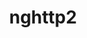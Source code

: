 ---
title: "nghttp2"
layout: cache
categories: [package, develop-2024-05-26]
meta: {"versions": ["1.48.0", "1.52.0", "1.61.0"], "compilers": ["apple-clang@=15.0.0", "cce@=15.0.1", "gcc@=10.2.1", "gcc@=10.3.0", "gcc@=11.1.0", "gcc@=11.4.0", "gcc@=12.3.0", "gcc@=7.3.1", "gcc@=7.5.0", "gcc@=9.4.0", "intel@=2021.10.0", "oneapi@=2023.2.0", "oneapi@=2024.0.0"], "oss": ["amzn2", "centos7", "rhel8", "sle_hpc15", "ubuntu18.04", "ubuntu20.04", "ubuntu22.04", "ventura"], "platforms": ["darwin", "linux"], "targets": ["aarch64", "neoverse_n1", "neoverse_v1", "neoverse_v2", "ppc64le", "x86_64_v3", "x86_64_v4", "zen4"], "stacks": ["aws-isc", "aws-isc-aarch64", "aws-pcluster-neoverse_v1", "aws-pcluster-x86_64_v4", "build_systems", "data-vis-sdk", "developer-tools", "developer-tools-manylinux2014", "e4s", "e4s-cray-rhel", "e4s-cray-sles", "e4s-neoverse-v2", "e4s-neoverse_v1", "e4s-oneapi", "e4s-power", "e4s-rocm-external", "ml-darwin-aarch64-mps", "ml-linux-x86_64-cpu", "ml-linux-x86_64-cuda", "radiuss", "radiuss-aws", "radiuss-aws-aarch64", "root", "tutorial"], "num_specs": 28, "num_specs_by_stack": {"root": 28, "ml-darwin-aarch64-mps": 1, "aws-isc-aarch64": 2, "radiuss-aws-aarch64": 2, "aws-pcluster-neoverse_v1": 2, "aws-pcluster-x86_64_v4": 6, "radiuss-aws": 1, "aws-isc": 1, "e4s-cray-rhel": 2, "developer-tools-manylinux2014": 1, "e4s-cray-sles": 2, "e4s-power": 1, "developer-tools": 1, "build_systems": 1, "radiuss": 1, "data-vis-sdk": 1, "e4s-neoverse_v1": 2, "e4s-neoverse-v2": 1, "tutorial": 3, "e4s-rocm-external": 1, "e4s": 2, "ml-linux-x86_64-cpu": 1, "ml-linux-x86_64-cuda": 1, "e4s-oneapi": 1}}
spec_details: [{"hash": "yo6d7ssih3w3ztsqxawnsjig3syacedn", "compiler": "apple-clang@=15.0.0", "versions": ["1.61.0"], "os": "ventura", "platform": "darwin", "target": "aarch64", "variants": ["build_system=autotools"], "stacks": ["root", "ml-darwin-aarch64-mps"], "size": "-", "tarball": "https://binaries.spack.io/develop-2024-05-26/build_cache/darwin-ventura-aarch64/apple-clang-15.0.0/nghttp2-1.61.0/darwin-ventura-aarch64-apple-clang-15.0.0-nghttp2-1.61.0-yo6d7ssih3w3ztsqxawnsjig3syacedn.spack"}, {"hash": "soh7s5gh2cxhickpdr2vgagscjqdk3us", "compiler": "gcc@=7.3.1", "versions": ["1.61.0"], "os": "amzn2", "platform": "linux", "target": "aarch64", "variants": ["build_system=autotools"], "stacks": ["root", "aws-isc-aarch64", "radiuss-aws-aarch64"], "size": "-", "tarball": "https://binaries.spack.io/develop-2024-05-26/build_cache/linux-amzn2-aarch64/gcc-7.3.1/nghttp2-1.61.0/linux-amzn2-aarch64-gcc-7.3.1-nghttp2-1.61.0-soh7s5gh2cxhickpdr2vgagscjqdk3us.spack"}, {"hash": "e4avahhrkc5wnj3byjsfaanjg73uz2fk", "compiler": "gcc@=12.3.0", "versions": ["1.61.0"], "os": "amzn2", "platform": "linux", "target": "neoverse_v1", "variants": ["build_system=autotools"], "stacks": ["aws-pcluster-neoverse_v1", "root"], "size": "-", "tarball": "https://binaries.spack.io/develop-2024-05-26/build_cache/linux-amzn2-neoverse_v1/gcc-12.3.0/nghttp2-1.61.0/linux-amzn2-neoverse_v1-gcc-12.3.0-nghttp2-1.61.0-e4avahhrkc5wnj3byjsfaanjg73uz2fk.spack"}, {"hash": "ocapvbpihwtkzrym6eq4wcbfo2w3ftpd", "compiler": "gcc@=12.3.0", "versions": ["1.61.0"], "os": "amzn2", "platform": "linux", "target": "neoverse_n1", "variants": ["build_system=autotools"], "stacks": ["aws-pcluster-neoverse_v1", "root"], "size": "-", "tarball": "https://binaries.spack.io/develop-2024-05-26/build_cache/linux-amzn2-neoverse_n1/gcc-12.3.0/nghttp2-1.61.0/linux-amzn2-neoverse_n1-gcc-12.3.0-nghttp2-1.61.0-ocapvbpihwtkzrym6eq4wcbfo2w3ftpd.spack"}, {"hash": "jeaotn52sujnt2vndpay5ahgljgyrh4k", "compiler": "gcc@=7.3.1", "versions": ["1.61.0"], "os": "amzn2", "platform": "linux", "target": "neoverse_n1", "variants": ["build_system=autotools"], "stacks": ["root", "aws-isc-aarch64", "radiuss-aws-aarch64"], "size": "-", "tarball": "https://binaries.spack.io/develop-2024-05-26/build_cache/linux-amzn2-neoverse_n1/gcc-7.3.1/nghttp2-1.61.0/linux-amzn2-neoverse_n1-gcc-7.3.1-nghttp2-1.61.0-jeaotn52sujnt2vndpay5ahgljgyrh4k.spack"}, {"hash": "nuajhmsnif4rhav7vgtmuwkekdllm6h4", "compiler": "gcc@=12.3.0", "versions": ["1.61.0"], "os": "amzn2", "platform": "linux", "target": "x86_64_v3", "variants": ["build_system=autotools"], "stacks": ["aws-pcluster-x86_64_v4", "root"], "size": "-", "tarball": "https://binaries.spack.io/develop-2024-05-26/build_cache/linux-amzn2-x86_64_v3/gcc-12.3.0/nghttp2-1.61.0/linux-amzn2-x86_64_v3-gcc-12.3.0-nghttp2-1.61.0-nuajhmsnif4rhav7vgtmuwkekdllm6h4.spack"}, {"hash": "r46simk7qtxu5ggl7jgmuq62u6a5wdbu", "compiler": "gcc@=7.3.1", "versions": ["1.61.0"], "os": "amzn2", "platform": "linux", "target": "x86_64_v3", "variants": ["build_system=autotools"], "stacks": ["root", "radiuss-aws", "aws-isc"], "size": "-", "tarball": "https://binaries.spack.io/develop-2024-05-26/build_cache/linux-amzn2-x86_64_v3/gcc-7.3.1/nghttp2-1.61.0/linux-amzn2-x86_64_v3-gcc-7.3.1-nghttp2-1.61.0-r46simk7qtxu5ggl7jgmuq62u6a5wdbu.spack"}, {"hash": "m5dv4gv7ffnakytwyrjkgepz4rhpqqlc", "compiler": "cce@=15.0.1", "versions": ["1.61.0"], "os": "rhel8", "platform": "linux", "target": "zen4", "variants": ["build_system=autotools"], "stacks": ["e4s-cray-rhel", "root"], "size": "-", "tarball": "https://binaries.spack.io/develop-2024-05-26/build_cache/linux-rhel8-zen4/cce-15.0.1/nghttp2-1.61.0/linux-rhel8-zen4-cce-15.0.1-nghttp2-1.61.0-m5dv4gv7ffnakytwyrjkgepz4rhpqqlc.spack"}, {"hash": "3bkz7x36juiqddwnhix3urggawgaibpa", "compiler": "oneapi@=2023.2.0", "versions": ["1.61.0"], "os": "amzn2", "platform": "linux", "target": "x86_64_v3", "variants": ["build_system=autotools"], "stacks": ["aws-pcluster-x86_64_v4", "root"], "size": "-", "tarball": "https://binaries.spack.io/develop-2024-05-26/build_cache/linux-amzn2-x86_64_v3/oneapi-2023.2.0/nghttp2-1.61.0/linux-amzn2-x86_64_v3-oneapi-2023.2.0-nghttp2-1.61.0-3bkz7x36juiqddwnhix3urggawgaibpa.spack"}, {"hash": "bypfgiwnehrtldewrim2hd7ef3yvu3is", "compiler": "intel@=2021.10.0", "versions": ["1.61.0"], "os": "amzn2", "platform": "linux", "target": "x86_64_v3", "variants": ["build_system=autotools"], "stacks": ["aws-pcluster-x86_64_v4", "root"], "size": "-", "tarball": "https://binaries.spack.io/develop-2024-05-26/build_cache/linux-amzn2-x86_64_v3/intel-2021.10.0/nghttp2-1.61.0/linux-amzn2-x86_64_v3-intel-2021.10.0-nghttp2-1.61.0-bypfgiwnehrtldewrim2hd7ef3yvu3is.spack"}, {"hash": "baaq2nj2eu4alnu2wdlrmi2mlc5jlgcv", "compiler": "gcc@=12.3.0", "versions": ["1.61.0"], "os": "amzn2", "platform": "linux", "target": "x86_64_v4", "variants": ["build_system=autotools"], "stacks": ["aws-pcluster-x86_64_v4", "root"], "size": "-", "tarball": "https://binaries.spack.io/develop-2024-05-26/build_cache/linux-amzn2-x86_64_v4/gcc-12.3.0/nghttp2-1.61.0/linux-amzn2-x86_64_v4-gcc-12.3.0-nghttp2-1.61.0-baaq2nj2eu4alnu2wdlrmi2mlc5jlgcv.spack"}, {"hash": "hrde5g6nrcxmspfkcpiunij7jln4si3e", "compiler": "gcc@=10.2.1", "versions": ["1.61.0"], "os": "centos7", "platform": "linux", "target": "x86_64_v3", "variants": ["build_system=autotools"], "stacks": ["developer-tools-manylinux2014", "root"], "size": "-", "tarball": "https://binaries.spack.io/develop-2024-05-26/build_cache/linux-centos7-x86_64_v3/gcc-10.2.1/nghttp2-1.61.0/linux-centos7-x86_64_v3-gcc-10.2.1-nghttp2-1.61.0-hrde5g6nrcxmspfkcpiunij7jln4si3e.spack"}, {"hash": "y5osezvtvh5hg2dshsgpjlrwdpbxcfkg", "compiler": "intel@=2021.10.0", "versions": ["1.61.0"], "os": "amzn2", "platform": "linux", "target": "x86_64_v4", "variants": ["build_system=autotools"], "stacks": ["aws-pcluster-x86_64_v4", "root"], "size": "-", "tarball": "https://binaries.spack.io/develop-2024-05-26/build_cache/linux-amzn2-x86_64_v4/intel-2021.10.0/nghttp2-1.61.0/linux-amzn2-x86_64_v4-intel-2021.10.0-nghttp2-1.61.0-y5osezvtvh5hg2dshsgpjlrwdpbxcfkg.spack"}, {"hash": "wy76rqsjh4zcz7ta2gp6qoa3q5w7huhe", "compiler": "oneapi@=2023.2.0", "versions": ["1.61.0"], "os": "amzn2", "platform": "linux", "target": "x86_64_v4", "variants": ["build_system=autotools"], "stacks": ["aws-pcluster-x86_64_v4", "root"], "size": "-", "tarball": "https://binaries.spack.io/develop-2024-05-26/build_cache/linux-amzn2-x86_64_v4/oneapi-2023.2.0/nghttp2-1.61.0/linux-amzn2-x86_64_v4-oneapi-2023.2.0-nghttp2-1.61.0-wy76rqsjh4zcz7ta2gp6qoa3q5w7huhe.spack"}, {"hash": "vidiuqqkvnnflc4ztj2wwaiipofj7ubk", "compiler": "cce@=15.0.1", "versions": ["1.61.0"], "os": "rhel8", "platform": "linux", "target": "zen4", "variants": ["build_system=autotools"], "stacks": ["e4s-cray-rhel", "root"], "size": "-", "tarball": "https://binaries.spack.io/develop-2024-05-26/build_cache/linux-rhel8-zen4/cce-15.0.1/nghttp2-1.61.0/linux-rhel8-zen4-cce-15.0.1-nghttp2-1.61.0-vidiuqqkvnnflc4ztj2wwaiipofj7ubk.spack"}, {"hash": "wxlfemaz4lbilimnolxe7qxjm3p7kowc", "compiler": "gcc@=10.3.0", "versions": ["1.61.0"], "os": "sle_hpc15", "platform": "linux", "target": "x86_64_v4", "variants": ["build_system=autotools"], "stacks": ["root", "e4s-cray-sles"], "size": "-", "tarball": "https://binaries.spack.io/develop-2024-05-26/build_cache/linux-sle_hpc15-x86_64_v4/gcc-10.3.0/nghttp2-1.61.0/linux-sle_hpc15-x86_64_v4-gcc-10.3.0-nghttp2-1.61.0-wxlfemaz4lbilimnolxe7qxjm3p7kowc.spack"}, {"hash": "qwglhcgpbj363kq5e7y5o457fh6tyeax", "compiler": "gcc@=10.3.0", "versions": ["1.61.0"], "os": "sle_hpc15", "platform": "linux", "target": "x86_64_v4", "variants": ["build_system=autotools"], "stacks": ["root", "e4s-cray-sles"], "size": "-", "tarball": "https://binaries.spack.io/develop-2024-05-26/build_cache/linux-sle_hpc15-x86_64_v4/gcc-10.3.0/nghttp2-1.61.0/linux-sle_hpc15-x86_64_v4-gcc-10.3.0-nghttp2-1.61.0-qwglhcgpbj363kq5e7y5o457fh6tyeax.spack"}, {"hash": "v6oxcmmqcz4aivid7irphadkrbohp4gi", "compiler": "gcc@=9.4.0", "versions": ["1.61.0"], "os": "ubuntu20.04", "platform": "linux", "target": "ppc64le", "variants": ["build_system=autotools"], "stacks": ["root", "e4s-power"], "size": "-", "tarball": "https://binaries.spack.io/develop-2024-05-26/build_cache/linux-ubuntu20.04-ppc64le/gcc-9.4.0/nghttp2-1.61.0/linux-ubuntu20.04-ppc64le-gcc-9.4.0-nghttp2-1.61.0-v6oxcmmqcz4aivid7irphadkrbohp4gi.spack"}, {"hash": "3xhqy7acuk7q6h3rpvifvbdzmg6kmsbs", "compiler": "gcc@=7.5.0", "versions": ["1.61.0"], "os": "ubuntu18.04", "platform": "linux", "target": "x86_64_v3", "variants": ["build_system=autotools"], "stacks": ["root", "developer-tools", "build_systems", "radiuss"], "size": "-", "tarball": "https://binaries.spack.io/develop-2024-05-26/build_cache/linux-ubuntu18.04-x86_64_v3/gcc-7.5.0/nghttp2-1.61.0/linux-ubuntu18.04-x86_64_v3-gcc-7.5.0-nghttp2-1.61.0-3xhqy7acuk7q6h3rpvifvbdzmg6kmsbs.spack"}, {"hash": "wk76cknwzrniumtqhydhollrq7hku3pa", "compiler": "gcc@=11.1.0", "versions": ["1.61.0"], "os": "ubuntu20.04", "platform": "linux", "target": "x86_64_v3", "variants": ["build_system=autotools"], "stacks": ["data-vis-sdk", "root"], "size": "-", "tarball": "https://binaries.spack.io/develop-2024-05-26/build_cache/linux-ubuntu20.04-x86_64_v3/gcc-11.1.0/nghttp2-1.61.0/linux-ubuntu20.04-x86_64_v3-gcc-11.1.0-nghttp2-1.61.0-wk76cknwzrniumtqhydhollrq7hku3pa.spack"}, {"hash": "7eb37qcykgwn6hdif6obfhyof3o5p42d", "compiler": "gcc@=11.4.0", "versions": ["1.61.0"], "os": "ubuntu22.04", "platform": "linux", "target": "neoverse_v1", "variants": ["build_system=autotools"], "stacks": ["root", "e4s-neoverse_v1"], "size": "-", "tarball": "https://binaries.spack.io/develop-2024-05-26/build_cache/linux-ubuntu22.04-neoverse_v1/gcc-11.4.0/nghttp2-1.61.0/linux-ubuntu22.04-neoverse_v1-gcc-11.4.0-nghttp2-1.61.0-7eb37qcykgwn6hdif6obfhyof3o5p42d.spack"}, {"hash": "voagx4hq42bcutyws3aamvxpszp53hms", "compiler": "gcc@=11.4.0", "versions": ["1.61.0"], "os": "ubuntu22.04", "platform": "linux", "target": "neoverse_v1", "variants": ["build_system=autotools"], "stacks": ["root", "e4s-neoverse_v1"], "size": "-", "tarball": "https://binaries.spack.io/develop-2024-05-26/build_cache/linux-ubuntu22.04-neoverse_v1/gcc-11.4.0/nghttp2-1.61.0/linux-ubuntu22.04-neoverse_v1-gcc-11.4.0-nghttp2-1.61.0-voagx4hq42bcutyws3aamvxpszp53hms.spack"}, {"hash": "nxnas6snmpeoijiiatflfnhpmdd7rivv", "compiler": "gcc@=11.4.0", "versions": ["1.61.0"], "os": "ubuntu22.04", "platform": "linux", "target": "neoverse_v2", "variants": ["build_system=autotools"], "stacks": ["root", "e4s-neoverse-v2"], "size": "-", "tarball": "https://binaries.spack.io/develop-2024-05-26/build_cache/linux-ubuntu22.04-neoverse_v2/gcc-11.4.0/nghttp2-1.61.0/linux-ubuntu22.04-neoverse_v2-gcc-11.4.0-nghttp2-1.61.0-nxnas6snmpeoijiiatflfnhpmdd7rivv.spack"}, {"hash": "5soqnfisgfxdx7sgmjnszzilohbkgxr2", "compiler": "gcc@=11.4.0", "versions": ["1.61.0"], "os": "ubuntu22.04", "platform": "linux", "target": "x86_64_v3", "variants": ["build_system=autotools"], "stacks": ["tutorial", "root", "e4s-rocm-external", "e4s", "ml-linux-x86_64-cpu", "ml-linux-x86_64-cuda"], "size": "-", "tarball": "https://binaries.spack.io/develop-2024-05-26/build_cache/linux-ubuntu22.04-x86_64_v3/gcc-11.4.0/nghttp2-1.61.0/linux-ubuntu22.04-x86_64_v3-gcc-11.4.0-nghttp2-1.61.0-5soqnfisgfxdx7sgmjnszzilohbkgxr2.spack"}, {"hash": "qn6jbw45zazhkyr4gvxy4bj277z5qy36", "compiler": "oneapi@=2024.0.0", "versions": ["1.61.0"], "os": "ubuntu22.04", "platform": "linux", "target": "x86_64_v3", "variants": ["build_system=autotools"], "stacks": ["root", "e4s-oneapi"], "size": "-", "tarball": "https://binaries.spack.io/develop-2024-05-26/build_cache/linux-ubuntu22.04-x86_64_v3/oneapi-2024.0.0/nghttp2-1.61.0/linux-ubuntu22.04-x86_64_v3-oneapi-2024.0.0-nghttp2-1.61.0-qn6jbw45zazhkyr4gvxy4bj277z5qy36.spack"}, {"hash": "tw5euavde7s5stlzcyojqky55u6yxnxx", "compiler": "gcc@=11.4.0", "versions": ["1.48.0"], "os": "ubuntu22.04", "platform": "linux", "target": "x86_64_v3", "variants": ["build_system=autotools"], "stacks": ["tutorial", "root"], "size": "-", "tarball": "https://binaries.spack.io/develop-2024-05-26/build_cache/linux-ubuntu22.04-x86_64_v3/gcc-11.4.0/nghttp2-1.48.0/linux-ubuntu22.04-x86_64_v3-gcc-11.4.0-nghttp2-1.48.0-tw5euavde7s5stlzcyojqky55u6yxnxx.spack"}, {"hash": "4zl64tcvfr72mlg2vjfhmlqqlmq6lw2k", "compiler": "gcc@=11.4.0", "versions": ["1.52.0"], "os": "ubuntu22.04", "platform": "linux", "target": "x86_64_v3", "variants": ["build_system=autotools"], "stacks": ["root", "e4s"], "size": "-", "tarball": "https://binaries.spack.io/develop-2024-05-26/build_cache/linux-ubuntu22.04-x86_64_v3/gcc-11.4.0/nghttp2-1.52.0/linux-ubuntu22.04-x86_64_v3-gcc-11.4.0-nghttp2-1.52.0-4zl64tcvfr72mlg2vjfhmlqqlmq6lw2k.spack"}, {"hash": "hnfp327vuymg6clagy5tiyjmwz4txtez", "compiler": "gcc@=12.3.0", "versions": ["1.61.0"], "os": "ubuntu22.04", "platform": "linux", "target": "x86_64_v3", "variants": ["build_system=autotools"], "stacks": ["tutorial", "root"], "size": "-", "tarball": "https://binaries.spack.io/develop-2024-05-26/build_cache/linux-ubuntu22.04-x86_64_v3/gcc-12.3.0/nghttp2-1.61.0/linux-ubuntu22.04-x86_64_v3-gcc-12.3.0-nghttp2-1.61.0-hnfp327vuymg6clagy5tiyjmwz4txtez.spack"}]
---